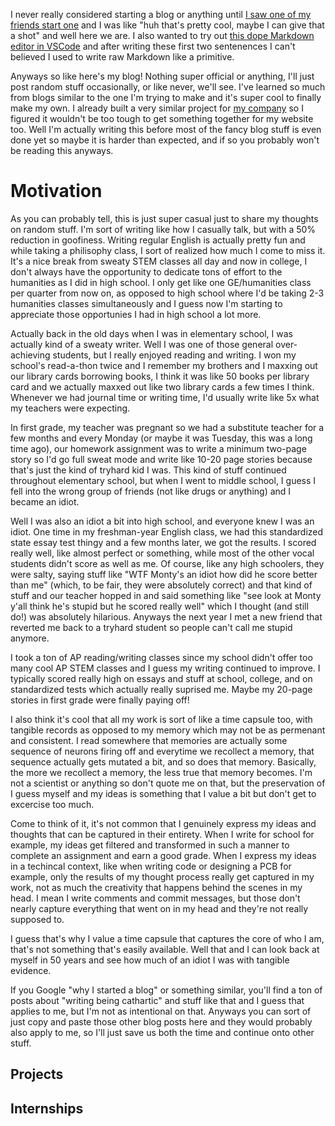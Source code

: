 I never really considered starting a blog or anything until [I saw one of my friends start one](https://astrid.tech/blog/) and I was like "huh that's pretty cool, maybe I can give that a shot" and well here we are. I also wanted to try out [this dope Markdown editor in VSCode](https://github.com/yzhang-gh/vscode-markdown) and after writing these first two sentenences I can't believed I used to write raw Markdown like a primitive. 

Anyways so like here's my blog! Nothing super official or anything, I'll just post random stuff occasionally, or like never, we'll see. I've learned so much from blogs similar to the one I'm trying to make and it's super cool to finally make my own. I already built a very similar project for [my company](http://suild.com/) so I figured it wouldn't be too tough to get something together for my website too. Well I'm actually writing this before most of the fancy blog stuff is even done yet so maybe it is harder than expected, and if so you probably won't be reading this anyways. 

# Motivation

As you can probably tell, this is just super casual just to share my thoughts on random stuff. I'm sort of writing like how I casually talk, but with a 50% reduction in goofiness. Writing regular English is actually pretty fun and while taking a philisophy class, I sort of realized how much I come to miss it. It's a nice break from sweaty STEM classes all day and now in college, I don't always have the opportunity to dedicate tons of effort to the humanities as I did in high school. I only get like one GE/humanities class per quarter from now on, as opposed to high school where I'd be taking 2-3 humanities classes simultaneously and I guess now I'm starting to appreciate those opportunies I had in high school a lot more. 

Actually back in the old days when I was in elementary school, I was actually kind of a sweaty writer. Well I was one of those general over-achieving students, but I really enjoyed reading and writing. I won my school's read-a-thon twice and I remember my brothers and I maxxing out our library cards borrowing books, I think it was like 50 books per library card and we actually maxxed out like two library cards a few times I think. Whenever we had journal time or writing time, I'd usually write like 5x what my teachers were expecting. 

In first grade, my teacher was pregnant so we had a substitute teacher for a few months and every Monday (or maybe it was Tuesday, this was a long time ago), our homework assignment was to write a minimum two-page story so I'd go full sweat mode and write like 10-20 page stories because that's just the kind of tryhard kid I was. This kind of stuff continued throughout elementary school, but when I went to middle school, I guess I fell into the wrong group of friends (not like drugs or anything) and I became an idiot.

Well I was also an idiot a bit into high school, and everyone knew I was an idiot. One time in my freshman-year English class, we had this standardized state essay test thingy and a few months later, we got the results. I scored really well, like almost perfect or something, while most of the other vocal students didn't score as well as me. Of course, like any high schoolers, they were salty, saying stuff like "WTF Monty's an idiot how did he score better than me" (which, to be fair, they were absolutely correct) and that kind of stuff and our teacher hopped in and said something like "see look at Monty y'all think he's stupid but he scored really well" which I thought (and still do!) was absolutely hilarious. Anyways the next year I met a new friend that reverted me back to a tryhard student so people can't call me stupid anymore. 

I took a ton of AP reading/writing classes since my school didn't offer too many cool AP STEM classes and I guess my writing continued to improve. I typically scored really high on essays and stuff at school, college, and on standardized tests which actually really suprised me. Maybe my 20-page stories in first grade were finally paying off!

I also think it's cool that all my work is sort of like a time capsule too, with tangible records as opposed to my memory which may not be as permenant and consistent. I read somewhere that memories are actually some sequence of neurons firing off and everytime we recollect a memory, that sequence actually gets mutated a bit, and so does that memory. Basically, the more we recollect a memory, the less true that memory becomes. I'm not a scientist or anything so don't quote me on that, but the preservation of I guess myself and my ideas is something that I value a bit but don't get to excercise too much. 

Come to think of it, it's not common that I genuinely express my ideas and thoughts that can be captured in their entirety. When I write for school for example, my ideas get filtered and transformed in such a manner to complete an assignment and earn a good grade. When I express my ideas in a techincal context, like when writing code or designing a PCB for example, only the results of my thought process really get captured in my work, not as much the creativity that happens behind the scenes in my head. I mean I write comments and commit messages, but those don't nearly capture everything that went on in my head and they're not really supposed to. 

I guess that's why I value a time capsule that captures the core of who I am, that's not something that's easily available. Well that and I can look back at myself in 50 years and see how much of an idiot I was with tangible evidence.

If you Google "why I started a blog" or something similar, you'll find a ton of posts about "writing being cathartic" and stuff like that and I guess that applies to me, but I'm not as intentional on that. Anyways you can sort of just copy and paste those other blog posts here and they would probably also apply to me, so I'll just save us both the time and continue onto other stuff.

## Projects

## Internships